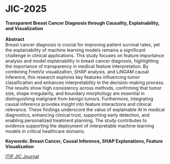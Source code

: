 # JIC-2025
<b>Transparent Breast Cancer Diagnosis through Causality, Explainability, and Visualization</b><br><br>
<b>Abstract</b><br>
Breast cancer diagnosis is crucial for improving patient survival rates, yet the explainability of machine learning models remains a significant challenge in clinical applications. This study focuses on feature importance analysis and model explainability in breast cancer diagnosis, highlighting the importance of transparency in medical feature interpretation. By combining FreeViz visualization, SHAP analysis, and LiNGAM causal inference, this research explores key features influencing tumor classification and enhances interpretability in the decision-making process. The results show high consistency across methods, confirming that tumor size, shape irregularity, and boundary morphology are essential in distinguishing malignant from benign tumors. Furthermore, integrating causal inference provides insight into feature interactions and clinical relevance. These findings underscore the value of explainable AI in medical diagnostics, enhancing clinical trust, supporting early detection, and enabling personalized treatment planning. The study contributes to evidence supporting the deployment of interpretable machine learning models in critical healthcare domains.

<b>Keywords: Breast Cancer, Causal Inference, SHAP Explanations, Feature Visualization</b>

[ITIP JIC Journal](https://itiptw.com/JIC/JIC_151-DOI-006.pdf)
